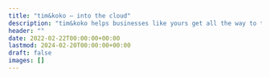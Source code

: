 ```yaml
---
title: "tim&koko — into the cloud"
description: "tim&koko helps businesses like yours get all the way to the top. More specifically: Into the cloud. With advice at eye-level and technological solutions that unlock untapped potential"
header: ""
date: 2022-02-22T00:00:00+00:00
lastmod: 2024-02-20T00:00:00+00:00
draft: false
images: []
---
```

